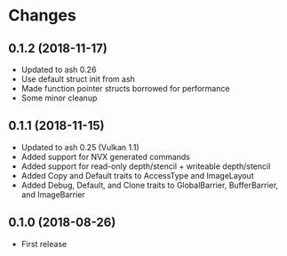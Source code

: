 # Changes

## 0.1.2 (2018-11-17)

* Updated to ash 0.26
* Use default struct init from ash
* Made function pointer structs borrowed for performance
* Some minor cleanup

## 0.1.1 (2018-11-15)

* Updated to ash 0.25 (Vulkan 1.1)
* Added support for NVX generated commands
* Added support for read-only depth/stencil + writeable depth/stencil
* Added Copy and Default traits to AccessType and ImageLayout
* Added Debug, Default, and Clone traits to GlobalBarrier, BufferBarrier, and ImageBarrier

## 0.1.0 (2018-08-26)

* First release